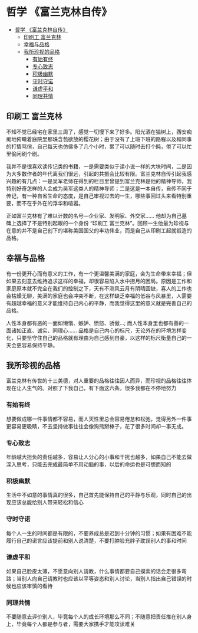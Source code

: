 # 哲学 《富兰克林自传》

- [哲学 《富兰克林自传》](#哲学-富兰克林自传)
  - [印刷工 富兰克林](#印刷工-富兰克林)
  - [幸福与品格](#幸福与品格)
  - [我所珍视的品格](#我所珍视的品格)
    - [有始有终](#有始有终)
    - [专心致志](#专心致志)
    - [积极幽默](#积极幽默)
    - [守时守诺](#守时守诺)
    - [谦虚平和](#谦虚平和)
    - [同理共情](#同理共情)

## 印刷工 富兰克林
不知不觉已经宅在家里三周了，感觉一切慢下来了好多。阳光洒在猫树上，西安痴痴地俯瞰着庭院里那珠含苞欲放的樱花树；由于没有了上班下班的路程以及和同事的打情骂俏，自己每天也仿佛多了几个小时，累了可以随时去打个盹，倦了可以忙里偷闲刷个剧。

我并不是很喜欢读传记类的书籍，一是需要类似于读小说一样的大块时间，二是因为大多数作者的年代离我们很远，引起的共振会比较有限。富兰克林自传引起我感兴趣的有几点：一是吴军老师在得到的栏目里曾提到富兰克林是他的精神导师，我特别好奇怎样的人会成为吴军这类人的精神导师；二是这是一本自传，自传不同于传记，有一种自省生命的态度，是自己审视过去的一生，哪些事回过头来看特别重要，而不在乎外在的浮华和喧嚣。

正如富兰克林有了难以计数的名号—企业家、发明家、外交家…… 他却为自己墓碑上选择了不是特别起眼的一个身份 “印刷工 富兰克林”。回顾一生他最为珍视与在意的并不是自己创下的堪称美国国父的丰功伟业，而是自己从印刷工起就锻造的品格。

## 幸福与品格
有一份更开心而有意义的工作，有一个更温馨美满的家庭，会为生命带来幸福；但如果去刻意去维持追求这样的幸福，却很容易陷入水中捞月的困局。原因是工作和家庭原本就不完全在我们的控制之下，天有不测风云月有阴晴圆缺，喜人的工作也会枯燥无聊，美满的家庭也会冲突不断，在这样缺乏幸福的低谷与风暴里，人需要有超越幸福的意义才能维持自己内心的平静，而我觉得这里的意义就是完善自己的品格。

人性本身都有恶的一面如懒惰、嫉妒、愤怒、骄傲…; 而人性本身里也都有善的一面诸如正直、诚实、同理心…… 品格是自己内心的标尺，无论外在的环境怎样变化，只要坚守住自己的品格就有理由为自己感到自豪，以这样的标尺衡量自己的一天会更容易保持平静。

## 我所珍视的品格
富兰克林有传世的十三美德，对人重要的品格往往因人而异，而珍视的品格往往体现在让人生气的。对照了下我自己，有下面这六条，很多我都在不停地努力

### 有始有终

想要做成哪一件事情都不容易，而人天性里总会容易倦怠和松弛，觉得另外一件事更容易更吸睛，不去坚持做事往往会像狗熊掰棒子，花了很多时间却一事无成。

### 专心致志

年龄越大担负的责任越多，容易让人分心的小事和干扰也越多，如果自己不能去做深入思考，只能去完成最简单不用动脑的事，以后的命运也是可想而知的

### 积极幽默

生活中不如意的事情真的很多，自己首先能保持自己的平静与乐观，同时自己的出现应该总能给别人带来轻松和信心

### 守时守诺

每个人一生的时间都是有限的，不要养成总是迟到十分钟的习惯；如果有困难不能履行自己的诺言应该提前和别人说清楚，不要打肿脸充胖子耽误别人的事和时间

### 谦虚平和

如果自己脸皮太薄，不愿意向别人请教，什么事情都要自己摸索的话会走很多弯路；当别人向自己请教时也应该以平等姿态和别人讨论，当别人指出自己错误的时候也应该审慎的看待

### 同理共情

不要随意去评价别人，毕竟每个人的成长环境那么不同；不随意把责任推在别人身上，毕竟每个人都是参与者，需要大家携手才能攻读难关